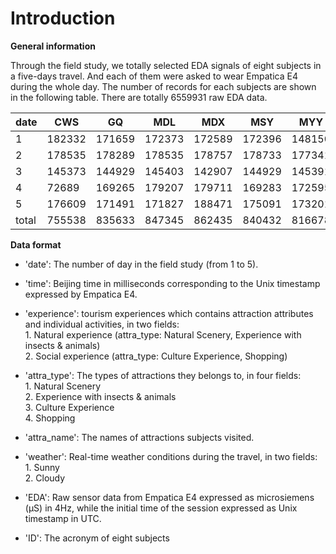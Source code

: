 Introduction
====

**General information**

Through the field study, we totally selected EDA signals of eight subjects in a five-days travel. And each of them were asked to wear Empatica E4 during the whole day.
The number of records for each subjects are shown in the following table. There are totally 6559931 raw EDA data. 

| date  | CWS    | GQ     | MDL    | MDX    | MSY    | MYY    | WHY    | YQJ    |
|-------|--------|--------|--------|--------|--------|--------|--------|--------|
| 1     | 182332 | 171659 | 172373 | 172589 | 172396 | 148150 | 172757 | 80219  |
| 2     | 178535 | 178289 | 178535 | 178757 | 178733 | 177341 | 178373 | 177827 |
| 3     | 145373 | 144929 | 145403 | 142907 | 144929 | 145391 | 145031 | 145037 |
| 4     | 72689  | 169265 | 179207 | 179711 | 169283 | 172595 | 169799 | 169295 |
| 5     | 176609 | 171491 | 171827 | 188471 | 175091 | 173201 | 188405 | 175127 |
| total | 755538 | 835633 | 847345 | 862435 | 840432 | 816678 | 854365 | 747505 |

**Data format**

- 'date': The number of day in the field study (from 1 to 5).

- 'time': Beijing time in milliseconds corresponding to the Unix timestamp expressed by Empatica E4.

- 'experience': tourism experiences which contains attraction attributes and individual activities, in two fields:<br/>
        1. Natural experience (attra_type: Natural Scenery, Experience with insects & animals)<br/>
        2. Social experience (attra_type: Culture Experience, Shopping)
											 
- 'attra_type': The types of attractions they belongs to, in four fields:<br/>
        1. Natural Scenery<br/>
        2. Experience with insects & animals<br/>
        3. Culture Experience<br/>
        4. Shopping

- 'attra_name': The names of attractions subjects visited.

- 'weather': Real-time weather conditions during the travel, in two fields:<br/>
        1. Sunny<br/>
        2. Cloudy

- 'EDA': Raw sensor data from Empatica E4 expressed as microsiemens (μS) in 4Hz, while the initial time of the session  expressed as Unix timestamp in UTC.

- 'ID': The acronym of eight subjects
